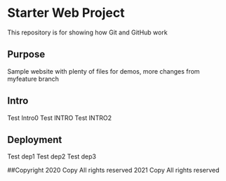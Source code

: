 # Starter Web Project

This repository is for showing how Git and GitHub work

## Purpose

Sample website with plenty of files for demos, more changes from myfeature branch

## Intro
Test Intro0
Test INTRO
Test INTRO2
## Deployment
Test dep1
Test dep2
Test dep3


##Copyright
2020 Copy All rights reserved
2021 Copy All rights reserved